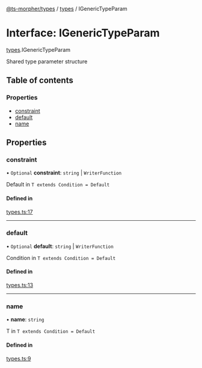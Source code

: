 [@ts-morpher/types](../README.md) / [types](../modules/types.md) / IGenericTypeParam

# Interface: IGenericTypeParam

[types](../modules/types.md).IGenericTypeParam

Shared type parameter structure

## Table of contents

### Properties

- [constraint](types.IGenericTypeParam.md#constraint)
- [default](types.IGenericTypeParam.md#default)
- [name](types.IGenericTypeParam.md#name)

## Properties

### constraint

• `Optional` **constraint**: `string` \| `WriterFunction`

Default in `T extends Condition = Default`

#### Defined in

[types.ts:17](https://github.com/linbudu599/morpher/blob/43a898f/packages/types/src/types.ts#L17)

___

### default

• `Optional` **default**: `string` \| `WriterFunction`

Condition in `T extends Condition = Default`

#### Defined in

[types.ts:13](https://github.com/linbudu599/morpher/blob/43a898f/packages/types/src/types.ts#L13)

___

### name

• **name**: `string`

T in `T extends Condition = Default`

#### Defined in

[types.ts:9](https://github.com/linbudu599/morpher/blob/43a898f/packages/types/src/types.ts#L9)
